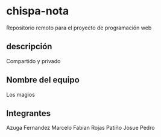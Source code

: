 # chispa-nota
Repositorio remoto para el proyecto de programación web
## descripción
Compartido y privado 
## Nombre del equipo 
Los magios
## Integrantes
Azuga Fernandez Marcelo Fabian
Rojas Patiño Josue Pedro

